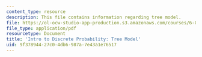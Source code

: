 ```yaml
---
content_type: resource
description: This file contains information regarding tree model.
file: https://ol-ocw-studio-app-production.s3.amazonaws.com/courses/6-042j-mathematics-for-computer-science-spring-2015/9f37894427c04db6987a7e43a1e76517_MIT6_042JS15_tree_model.pdf
file_type: application/pdf
resourcetype: Document
title: 'Intro to Discrete Probability: Tree Model'
uid: 9f378944-27c0-4db6-987a-7e43a1e76517
---
```


